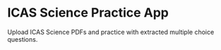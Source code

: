 # ICAS Science Practice App

Upload ICAS Science PDFs and practice with extracted multiple choice questions.